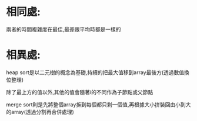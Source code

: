 # 相同處:

兩者的時間複雜度在最佳,最差跟平均時都是一樣的

# 相異處:

heap sort是以二元樹的概念為基礎,持續的把最大值移到array最後方(透過數值換位整理)

除了最上方的值以外,其他的值會隨著i的不同作為子節點或父節點

merge sort則是先將整個array拆到每個都只剩一個值,再根據大小拼裝回由小到大的array(透過分割再合併處理)
